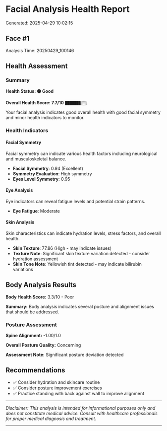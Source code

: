 # Facial Analysis Health Report

Generated: 2025-04-29 10:02:15

## Face #1

Analysis Time: 20250429_100146

## Health Assessment

### Summary

**Health Status: 🟢 Good**

**Overall Health Score: 7.7/10** `███████░░░`

Your facial analysis indicates good overall health with good facial symmetry and minor health indicators to monitor.

### Health Indicators

#### Facial Symmetry

Facial symmetry can indicate various health factors including neurological and musculoskeletal balance.

- **Facial Symmetry**: 0.94 (Excellent)
- **Symmetry Evaluation**: High symmetry
- **Eyes Level Symmetry**: 0.95

#### Eye Analysis

Eye indicators can reveal fatigue levels and potential strain patterns.

- **Eye Fatigue**: Moderate

#### Skin Analysis

Skin characteristics can indicate hydration levels, stress factors, and overall health.

- **Skin Texture**: 77.86 (High - may indicate issues)
- **Texture Note**: Significant skin texture variation detected - consider hydration assessment
- **Skin Tone Note**: Yellowish tint detected - may indicate bilirubin variations

## Body Analysis Results

**Body Health Score:** 3.3/10 - Poor

**Summary:** Body analysis indicates several posture and alignment issues that should be addressed.

### Posture Assessment

**Spine Alignment:** -1.00/1.0

**Overall Posture Quality:** Concerning

**Assessment Note:** Significant posture deviation detected

## Recommendations

- ✅ Consider hydration and skincare routine
- ✅ Consider posture improvement exercises
- ✅ Practice standing with back against wall to improve alignment

---

*Disclaimer: This analysis is intended for informational purposes only and does not constitute medical advice. Consult with healthcare professionals for proper medical diagnosis and treatment.*

---

